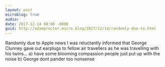 ```yaml
---
layout: post
microblog: true
audio: 
date: 2017-12-14 00:08 -0000
guid: http://adamprocter.micro.blog/2017/12/14/randomly-due-to.html
---
```

Randomly due to Apple news I was reluctantly informed that George Clunney gave out earplugs to fellow air travellers as he was travelling with his twins... a) have some blooming compassion people just put up with the noise b) George dont pander too nonsense
